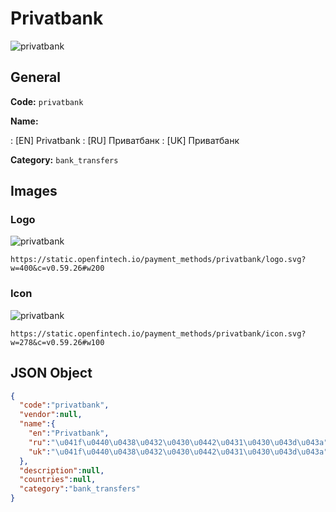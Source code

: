 
# Privatbank 
![privatbank](https://static.openfintech.io/payment_methods/privatbank/logo.svg?w=400&c=v0.59.26#w200)  

## General 
**Code:** `privatbank` 
 
**Name:** 
 
:	[EN] Privatbank 
:	[RU] Приватбанк 
:	[UK] Приватбанк 
 
**Category:** `bank_transfers` 
 

## Images 

### Logo 
![privatbank](https://static.openfintech.io/payment_methods/privatbank/logo.svg?w=400&c=v0.59.26#w200)  

```
https://static.openfintech.io/payment_methods/privatbank/logo.svg?w=400&c=v0.59.26#w200
```  

### Icon 
![privatbank](https://static.openfintech.io/payment_methods/privatbank/icon.svg?w=278&c=v0.59.26#w100)  

```
https://static.openfintech.io/payment_methods/privatbank/icon.svg?w=278&c=v0.59.26#w100
```  

## JSON Object 

```json
{
  "code":"privatbank",
  "vendor":null,
  "name":{
    "en":"Privatbank",
    "ru":"\u041f\u0440\u0438\u0432\u0430\u0442\u0431\u0430\u043d\u043a",
    "uk":"\u041f\u0440\u0438\u0432\u0430\u0442\u0431\u0430\u043d\u043a"
  },
  "description":null,
  "countries":null,
  "category":"bank_transfers"
}
```  
